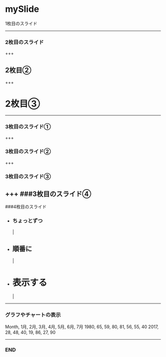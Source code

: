 # mySlide

1枚目のスライド

---
### 2枚目のスライド
+++
## 2枚目②
+++
# 2枚目③

---
### 3枚目のスライド①
+++
### 3枚目のスライド②
+++
### 3枚目のスライド③
+++
###3枚目のスライド④
---

###4枚目のスライド
- <h3>ちょっとずつ</h3> |
- <h2>順番に</h2> |
- <h1>表示する</h1> |
---
### グラフやチャートの表示


<canvas data-chart="radar">
    Month, 1月, 2月, 3月, 4月, 5月, 6月, 7月
    1980, 65, 59, 80, 81, 56, 55, 40
    2017, 28, 48, 40, 19, 86, 27, 90
</canvas>

---
### END
